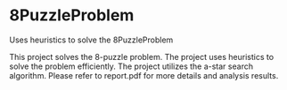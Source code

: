 # 8PuzzleProblem
Uses heuristics to solve the 8PuzzleProblem

This project solves the 8-puzzle problem.
The project uses heuristics to solve the problem efficiently.
The project utilizes the a-star search algorithm.
Please refer to report.pdf for more details and analysis results.
